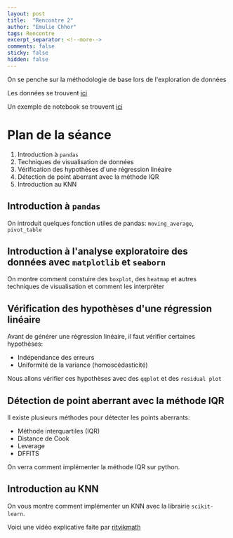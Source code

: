 ```yaml
---
layout: post
title:  "Rencontre 2"
author: "Emulie Chhor"
tags: Rencontre
excerpt_separator: <!--more-->
comments: false
sticky: false
hidden: false
---
```


On se penche sur la méthodologie de base lors de l'exploration de données
<!--more-->

Les données se trouvent [ici](https://github.com/UdemAI/Code/blob/main/Datasets/Uber.csv)

Un exemple de notebook se trouvent [ici](https://github.com/UdemAI/Code/blob/main/Notebooks/week1_EDA.ipynb)

# Plan de la séance

1. Introduction à `pandas`
2. Techniques de visualisation de données 
3. Vérification des hypothèses d'une régression linéaire
4. Détection de point aberrant avec la méthode IQR
5. Introduction au KNN

## Introduction à `pandas`

On introduit quelques fonction utiles de pandas: `moving_average`, `pivot_table`

## Introduction à l'analyse exploratoire des données avec `matplotlib` et `seaborn`

On montre comment constuire des `boxplot`, des `heatmap` et autres 
techniques de visualisation et comment les interpréter

## Vérification des hypothèses d'une régression linéaire

Avant de générer une régression linéaire, il faut vérifier certaines hypothèses:
- Indépendance des erreurs
- Uniformité de la variance (homoscédasticité) 

Nous allons vérifier ces hypothèses avec des `qqplot` et des `residual plot`

## Détection de point aberrant avec la méthode IQR

Il existe plusieurs méthodes pour détecter les points aberrants: 
- Méthode interquartiles (IQR)
- Distance de Cook
- Leverage
- DFFITS

On verra comment implémenter la méthode IQR sur python.

## Introduction au KNN

On vous montre comment implémenter un KNN avec la librairie `scikit-learn`.

Voici une vidéo explicative faite par [ritvikmath](https://www.youtube.com/watch?v=UR2ag4lbBtc)



